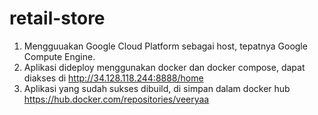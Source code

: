 # retail-store

1. Mengguuakan Google Cloud Platform sebagai host, tepatnya Google Compute Engine.
2. Aplikasi dideploy menggunakan docker dan docker compose, dapat diakses di http://34.128.118.244:8888/home
3. Aplikasi yang sudah sukses dibuild, di simpan dalam docker hub https://hub.docker.com/repositories/veeryaa
